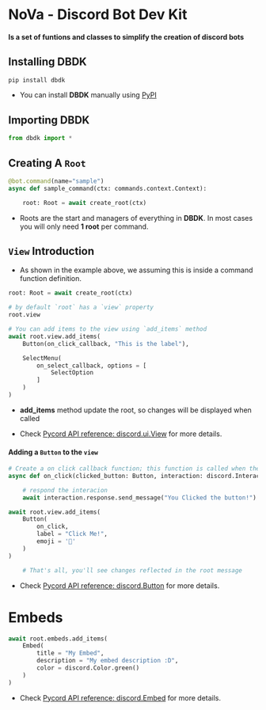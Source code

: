 # NoVa - Discord Bot Dev Kit 

#### Is a set of funtions and classes to simplify the creation of discord bots

## Installing DBDK

```bash
pip install dbdk
```
-  You can install **DBDK** manually using [PyPI](https://pypi.org/project/dbdk/)

## Importing DBDK

```py
from dbdk import * 
```

## Creating A `Root`

```py
@bot.command(name="sample")
async def sample_command(ctx: commands.context.Context):

    root: Root = await create_root(ctx)
```
- Roots are the start and managers of everything in **DBDK**.
In most cases you will only need **1 root** per command.

## `View` Introduction

- As shown in the example above, we assuming this is inside a command function definition.
```py
root: Root = await create_root(ctx)

# by default `root` has a `view` property
root.view

# You can add items to the view using `add_items` method
await root.view.add_items(
    Button(on_click_callback, "This is the label"),

    SelectMenu(
        on_select_callback, options = [
            SelectOption
        ]
    )
)
```
- **add_items** method update the root, so changes will be displayed when called

- Check [Pycord API reference: discord.ui.View](https://docs.pycord.dev/en/stable/api.html?highlight=view#discord.ui.View) for more details.


#### Adding a `Button` to the `view`

```py
# Create a on click callback function; this function is called when the button is clicked
async def on_click(clicked_button: Button, interaction: discord.Interaction):

    # respond the interacion
    await interaction.response.send_message("You Clicked the button!")

await root.view.add_items(
    Button(
        on_click,
        label = "Click Me!",
        emoji = '🙂'
    )
)

    # That's all, you'll see changes reflected in the root message
```
- Check [Pycord API reference: discord.Button](https://docs.pycord.dev/en/stable/api.html?highlight=view#discord.ui.Button) for more details.

# Embeds

```py
await root.embeds.add_items(
    Embed(
        title = "My Embed",
        description = "My embed description :D",
        color = discord.Color.green()
    )
)
```
- Check [Pycord API reference: discord.Embed](https://docs.pycord.dev/en/stable/api.html?highlight=view#discord.Embed) for more details.
